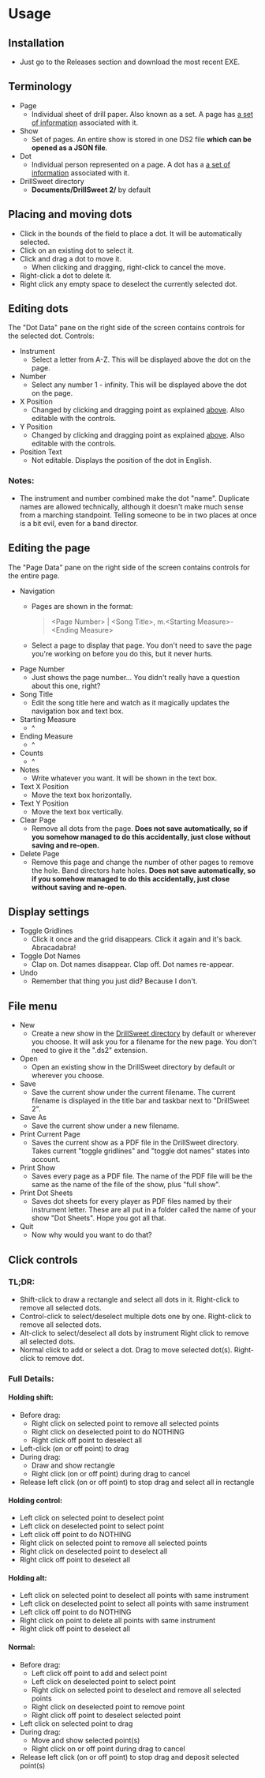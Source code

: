 # Usage

## Installation
- Just go to the Releases section and download the most recent EXE.

## Terminology
- Page
	- Individual sheet of drill paper. Also known as a set. A page has [a set of information](../master/Usage.md#editing-the-page) associated with it.
- Show
	- Set of pages. An entire show is stored in one DS2 file **which can be opened as a JSON file**.
- Dot
	- Individual person represented on a page. A dot has a [a set of information](../master/Usage.md#editing-dots) associated with it.
- DrillSweet directory
	- **Documents/DrillSweet 2/** by default

## Placing and moving dots
- Click in the bounds of the field to place a dot. It will be automatically selected.
- Click on an existing dot to select it.
- Click and drag a dot to move it.
	- When clicking and dragging, right-click to cancel the move.
- Right-click a dot to delete it.
- Right click any empty space to deselect the currently selected dot.

## Editing dots
The "Dot Data" pane on the right side of the screen contains controls for the selected dot.
Controls:
- Instrument
	- Select a letter from A-Z. This will be displayed above the dot on the page.
- Number
	- Select any number 1 - infinity. This will be displayed above the dot on the page.
- X Position
	- Changed by clicking and dragging point as explained [above](../master/Usage.md#placing-and-moving-dots). Also editable with the controls.
- Y Position
	- Changed by clicking and dragging point as explained [above](../master/Usage.md#placing-and-moving-dots). Also editable with the controls.
- Position Text
	- Not editable. Displays the position of the dot in English.
	
### Notes:
- The instrument and number combined make the dot "name". Duplicate names are allowed technically, although it doesn't make much sense from a marching standpoint. Telling someone to be in two places at once is a bit evil, even for a band director.

## Editing the page
The "Page Data" pane on the right side of the screen contains controls for the entire page.
- Navigation
	- Pages are shown in the format:
	
		> \<Page Number> | \<Song Title>, m.\<Starting Measure>-\<Ending Measure>
	- Select a page to display that page. You don't need to save the page you're working on before you do this, but it never hurts.
- Page Number
	- Just shows the page number... You didn't really have a question about this one, right?
- Song Title
	- Edit the song title here and watch as it magically updates the navigation box and text box.
- Starting Measure
	- ^
- Ending Measure
	- ^
- Counts
	- ^
- Notes
	- Write whatever you want. It will be shown in the text box.
- Text X Position
	- Move the text box horizontally.
- Text Y Position
	- Move the text box vertically.
- Clear Page
	- Remove all dots from the page. **Does not save automatically, so if you somehow managed to do this accidentally, just close without saving and re-open.**
- Delete Page
	- Remove this page and change the number of other pages to remove the hole. Band directors hate holes. **Does not save automatically, so if you somehow managed to do this accidentally, just close without saving and re-open.**

## Display settings
- Toggle Gridlines
	- Click it once and the grid disappears. Click it again and it's back. Abracadabra!
- Toggle Dot Names
	- Clap on. Dot names disappear. Clap off. Dot names re-appear.
- Undo
	- Remember that thing you just did? Because I don't.

## File menu
- New
	- Create a new show in the [DrillSweet directory](../master/Usage.md#terminology) by default or wherever you choose. It will ask you for a filename for the new page. You don't need to give it the ".ds2" extension.
- Open
	- Open an existing show in the DrillSweet directory by default or wherever you choose.
- Save
	- Save the current show under the current filename. The current filename is displayed in the title bar and taskbar next to "DrillSweet 2".
- Save As
	- Save the current show under a new filename.
- Print Current Page
	- Saves the current show as a PDF file in the DrillSweet directory. Takes current "toggle gridlines" and "toggle dot names" states into account.
- Print Show
	- Saves every page as a PDF file. The name of the PDF file will be the same as the name of the file of the show, plus "full show".
- Print Dot Sheets
	- Saves dot sheets for every player as PDF files named by their instrument letter. These are all put in a folder called the name of your show "Dot Sheets". Hope you got all that.
- Quit
	- Now why would you want to do that?

## Click controls

### TL;DR:
- Shift-click to draw a rectangle and select all dots in it. Right-click to remove all selected dots.
- Control-click to select/deselect multiple dots one by one. Right-click to remove all selected dots.
- Alt-click to select/deselect all dots by instrument Right click to remove all selected dots.
- Normal click to add or select a dot. Drag to move selected dot(s). Right-click to remove dot.

### Full Details:

#### Holding shift:
- Before drag:
	- Right click on selected point to remove all selected points
	- Right click on deselected point to do NOTHING
	- Right click off point to deselect all
- Left-click (on or off point) to drag
- During drag:
	- Draw and show rectangle
	- Right click (on or off point) during drag to cancel
- Release left click (on or off point) to stop drag and select all in rectangle

#### Holding control:
- Left click on selected point to deselect point
- Left click on deselected point to select point
- Left click off point to do NOTHING
- Right click on selected point to remove all selected points
- Right click on deselected point to deselect all
- Right click off point to deselect all

#### Holding alt:
- Left click on selected point to deselect all points with same instrument
- Left click on deselected point to select all points with same instrument
- Left click off point to do NOTHING
- Right click on point to delete all points with same instrument
- Right click off point to deselect all

#### Normal:
- Before drag:
	- Left click off point to add and select point
	- Left click on deselected point to select point
	- Right click on selected point to deselect and remove all selected points
	- Right click on deselected point to remove point
	- Right click off point to deselect selected point
- Left click on selected point to drag
- During drag:
	- Move and show selected point(s)
	- Right click on or off point during drag to cancel
- Release left click (on or off point) to stop drag and deposit selected point(s)

